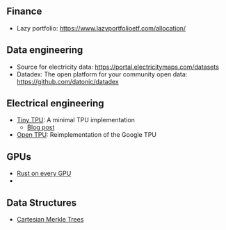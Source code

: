 ## Finance

- Lazy portfolio: https://www.lazyportfolioetf.com/allocation/

## Data engineering

- Source for electricity data: https://portal.electricitymaps.com/datasets
- Datadex: The open platform for your community open data: https://github.com/datonic/datadex

## Electrical engineering
- [Tiny TPU](https://github.com/tiny-tpu-v2/tiny-tpu): A minimal TPU implementation
  - [Blog post](https://www.tinytpu.com/)
- [Open TPU](https://news.ycombinator.com/item?id=44111452): Reimplementation of the Google TPU

## GPUs
- [Rust on every GPU](https://rust-gpu.github.io/blog/2025/07/25/rust-on-every-gpu/)
- 

## Data Structures
- [Cartesian Merkle Trees](https://arxiv.org/pdf/2504.10944)
